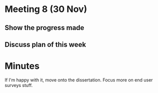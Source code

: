 # Meeting 8 (30 Nov)

## Show the progress made

## Discuss plan of this week

# Minutes 
If I'm happy with it, move onto the dissertation. Focus more on end user surveys stuff. 

